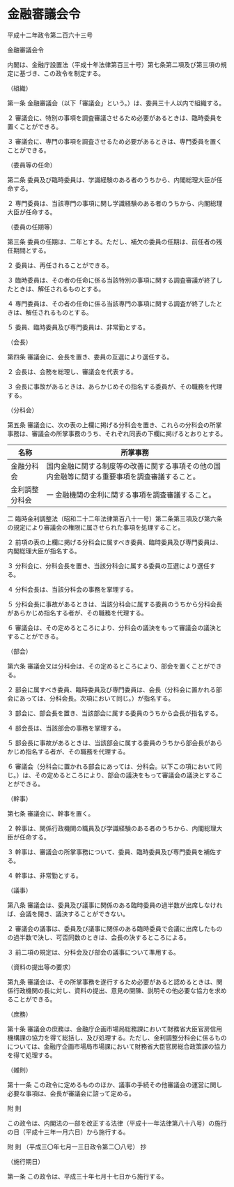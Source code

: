 # 金融審議会令

平成十二年政令第二百六十三号

金融審議会令

内閣は、金融庁設置法（平成十年法律第百三十号）第七条第二項及び第三項の規定に基づき、この政令を制定する。

（組織）

第一条 金融審議会（以下「審議会」という。）は、委員三十人以内で組織する。

２ 審議会に、特別の事項を調査審議させるため必要があるときは、臨時委員を置くことができる。

３ 審議会に、専門の事項を調査させるため必要があるときは、専門委員を置くことができる。

（委員等の任命）

第二条 委員及び臨時委員は、学識経験のある者のうちから、内閣総理大臣が任命する。

２ 専門委員は、当該専門の事項に関し学識経験のある者のうちから、内閣総理大臣が任命する。

（委員の任期等）

第三条 委員の任期は、二年とする。ただし、補欠の委員の任期は、前任者の残任期間とする。

２ 委員は、再任されることができる。

３ 臨時委員は、その者の任命に係る当該特別の事項に関する調査審議が終了したときは、解任されるものとする。

４ 専門委員は、その者の任命に係る当該専門の事項に関する調査が終了したときは、解任されるものとする。

５ 委員、臨時委員及び専門委員は、非常勤とする。

（会長）

第四条 審議会に、会長を置き、委員の互選により選任する。

２ 会長は、会務を総理し、審議会を代表する。

３ 会長に事故があるときは、あらかじめその指名する委員が、その職務を代理する。

（分科会）

第五条 審議会に、次の表の上欄に掲げる分科会を置き、これらの分科会の所掌事務は、審議会の所掌事務のうち、それぞれ同表の下欄に掲げるとおりとする。

名称 | 所掌事務  
---|---  
金融分科会 | 国内金融に関する制度等の改善に関する事項その他の国内金融等に関する重要事項を調査審議すること。  
金利調整分科会 |  一 金融機関の金利に関する事項を調査審議すること。  
二 臨時金利調整法（昭和二十二年法律第百八十一号）第二条第三項及び第六条の規定により審議会の権限に属させられた事項を処理すること。  
  
２ 前項の表の上欄に掲げる分科会に属すべき委員、臨時委員及び専門委員は、内閣総理大臣が指名する。

３ 分科会に、分科会長を置き、当該分科会に属する委員の互選により選任する。

４ 分科会長は、当該分科会の事務を掌理する。

５ 分科会長に事故があるときは、当該分科会に属する委員のうちから分科会長があらかじめ指名する者が、その職務を代理する。

６ 審議会は、その定めるところにより、分科会の議決をもって審議会の議決とすることができる。

（部会）

第六条 審議会又は分科会は、その定めるところにより、部会を置くことができる。

２ 部会に属すべき委員、臨時委員及び専門委員は、会長（分科会に置かれる部会にあっては、分科会長。次項において同じ。）が指名する。

３ 部会に、部会長を置き、当該部会に属する委員のうちから会長が指名する。

４ 部会長は、当該部会の事務を掌理する。

５ 部会長に事故があるときは、当該部会に属する委員のうちから部会長があらかじめ指名する者が、その職務を代理する。

６ 審議会（分科会に置かれる部会にあっては、分科会。以下この項において同じ。）は、その定めるところにより、部会の議決をもって審議会の議決とすることができる。

（幹事）

第七条 審議会に、幹事を置く。

２ 幹事は、関係行政機関の職員及び学識経験のある者のうちから、内閣総理大臣が任命する。

３ 幹事は、審議会の所掌事務について、委員、臨時委員及び専門委員を補佐する。

４ 幹事は、非常勤とする。

（議事）

第八条 審議会は、委員及び議事に関係のある臨時委員の過半数が出席しなければ、会議を開き、議決することができない。

２ 審議会の議事は、委員及び議事に関係のある臨時委員で会議に出席したものの過半数で決し、可否同数のときは、会長の決するところによる。

３ 前二項の規定は、分科会及び部会の議事について準用する。

（資料の提出等の要求）

第九条 審議会は、その所掌事務を遂行するため必要があると認めるときは、関係行政機関の長に対し、資料の提出、意見の開陳、説明その他必要な協力を求めることができる。

（庶務）

第十条 審議会の庶務は、金融庁企画市場局総務課において財務省大臣官房信用機構課の協力を得て総括し、及び処理する。ただし、金利調整分科会に係るものについては、金融庁企画市場局市場課において財務省大臣官房総合政策課の協力を得て処理する。

（雑則）

第十一条 この政令に定めるもののほか、議事の手続その他審議会の運営に関し必要な事項は、会長が審議会に諮って定める。

附 則

この政令は、内閣法の一部を改正する法律（平成十一年法律第八十八号）の施行の日（平成十三年一月六日）から施行する。

附 則 （平成三〇年七月一三日政令第二〇八号） 抄

（施行期日）

第一条 この政令は、平成三十年七月十七日から施行する。
